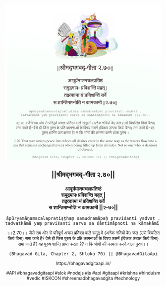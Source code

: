 <img src="../../asset/BG_2_70.png"/>
<center><h2>||श्रीमद्‍भगवद्‍-गीता २.७०||</h2>
<h3>आपूर्यमाणमचलप्रतिष्ठं<br/>समुद्रमापः प्रविशन्ति यद्वत् |<br/>तद्वत्कामा यं प्रविशन्ति सर्वे<br/>स शान्तिमाप्नोति न कामकामी ||२-७०||</h3>
<pre>āpūryamāṇamacalapratiṣṭhaṃ samudramāpaḥ praviśanti yadvat .<br/>tadvatkāmā yaṃ praviśanti sarve sa śāntimāpnoti na kāmakāmī ||2-70||</pre>
<p>।।2.70।। जैसे सब ओर से परिपूर्ण अचल प्रतिष्ठा वाले समुद्र में (अनेक नदियों के) जल (उसे विचलित किये बिना) समा जाते हैं? वैसे ही जिस पुरुष के प्रति कामनाओं के विषय उसमें (विकार उत्पन्न किये बिना) समा जाते हैं? वह पुरुष शान्ति प्राप्त करता है? न कि भोगों की कामना करने वाला पुरुष।।</p>
<pre>(Bhagavad Gita, Chapter 2, Shloka 70) || @BhagavadGitaApi</pre><p>https://bhagavadgitaapi.in/</p><p>#API #bhagavadgitaapi #slok #nodejs #js #api #gitaapi #krishna #hinduism #vedic #ISKCON #shreemadbhagavadgita #technology</p></center>